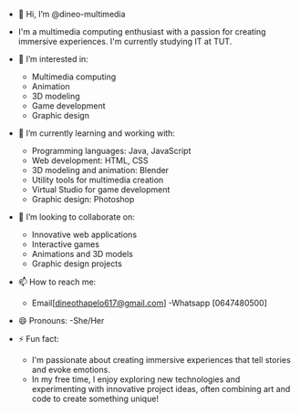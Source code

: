 - 👋 Hi, I’m @dineo-multimedia
- I'm a multimedia computing enthusiast with a passion for creating immersive experiences. I'm currently studying IT at TUT.
- 👀 I’m interested in:
    - Multimedia computing
    - Animation
    - 3D modeling
    - Game development
   - Graphic design

- 🌱 I’m currently learning and working with:
    - Programming languages: Java, JavaScript
    - Web development: HTML, CSS
    - 3D modeling and animation: Blender
    - Utility tools for multimedia creation
    - Virtual Studio for game development
    - Graphic design: Photoshop
- 💞️ I’m looking to collaborate on:
    - Innovative web applications
    - Interactive games
    - Animations and 3D models
    - Graphic design projects
- 📫 How to reach me:
     - Email[dineothapelo617@gmail.com]
     -Whatsapp [0647480500]
- 😄 Pronouns:
    -She/Her
- ⚡ Fun fact:
    - I'm passionate about creating immersive experiences that tell stories and evoke emotions.
    - In my free time, I enjoy exploring new technologies and experimenting with innovative project ideas, often combining art and code to create something unique!



<!---
dineo-multimedia/dineo-multimedia is a ✨ special ✨ repository because its `README.md` (this file) appears on your GitHub profile.
You can click the Preview link to take a look at your changes.
--->
